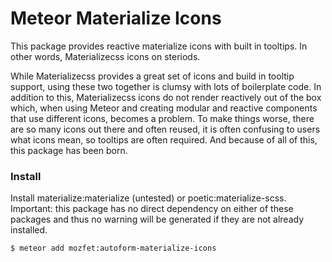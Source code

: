 # Meteor Materialize Icons

This package provides reactive materialize icons with built in tooltips. In other words, Materializecss icons on steriods.

While Materializecss provides a great set of icons and build in tooltip support, using these two together is clumsy with lots of boilerplate code. In addition to this, Materializecss icons do not render reactively out of the box which, when using Meteor and creating modular and reactive components that use different icons, becomes a problem. To make things worse, there are so many icons out there and often reused, it is often confusing to users what icons mean, so tooltips are often required. And because of all of this, this package has been born.



### Install ###

Install materialize:materialize (untested) or poetic:materialize-scss. Important: this package has no direct dependency on either of these packages and thus no warning will be generated if they are not already installed.

```
$ meteor add mozfet:autoform-materialize-icons
```
